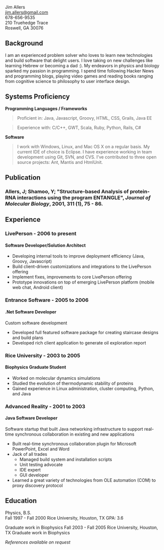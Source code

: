 Jim Allers  
jim.allers@gmail.com  
678-656-9535  
210 Truehedge Trace  
Roswell, GA 30076  
    
## Background 

I am an experienced problem solver who loves to learn new technologies and build software that delight users. I love taking on new challenges like learning Hebrew or becoming a dad :). My endeavors in physics and biology sparked my passion in programming. I spend time following Hacker News and programming blogs, playing video games and reading books ranging from cognitive science to philosophy to user interface design.

## Systems Proficiency 
**Programming  Languages / Frameworks** 

> Proficient in: Java, Javascript, Groovy, HTML, CSS, Grails, Java EE 

> Experience with: C/C++, GWT, Scala, Ruby, Python, Rails, C# 

**Software** 

> I work with Windows, Linux, and Mac OS X on a regular basis. My current IDE of choice is Eclipse. I have experience working in team development using Git, SVN, and CVS. I've contributed to three open source projects: Ant, Mantis and HtmlUnit. 

## Publication
### Allers, J; Shamoo, Y; "Structure-based Analysis of protein-RNA interactions using the program ENTANGLE", *Journal of Molecular Biology*, 2001, 311 (1), 75 - 86.

## Experience
### LivePerson - 2006 to present
#### Software Developer/Solution Architect

* Developing internal tools to improve deployment efficiency (Java, Groovy, Javascript)  
* Build client-driven customizations and integrations to the LivePerson offering  
* Implement fixes, improvements to core LivePerson offering  
* Prototype innovations on top of emerging LivePerson platform (mobile web chat, Android client)

### Entrance Software - 2005 to 2006 
#### .Net Software Developer  
  
Custom software development  

* Developed full featured software package for creating staircase designs and build plans  
* Developed rich client application to generate oil exploration report  

### Rice University - 2003 to 2005
#### Biophysics Graduate Student  

* Worked on molecular dynamics simulations  
* Studied the evolution of thermodynamic stability of proteins  
* Gained experience in Linux administration, cluster computing, Python, and Java  

### Advanced Reality - 2001 to 2003
#### Java Software Developer  
Software startup that built Java networking infrastructure to support real-time synchronous collaboration
in existing and new applications  

* Built real-time synchronous collaboration plugin for Microsoft PowerPoint, Excel and Word  
* Jack of all trades  
  * Managed build system and installation scripts  
  * Unit testing advocate  
  * IDE expert  
  * GUI developer  
* Learned a great variety of technologies from OLE automation (COM) to proxy discovery protocol  
  

## Education 
Physics, B.S.  
Fall 1997 - Fall 2000 
Rice University, Houston, TX 
GPA: 3.6 

Graduate work in Biophysics 
Fall 2003 - Fall 2005 
Rice University, Houston, TX 
Graduate work in Biophysics 

_References available on request_  
